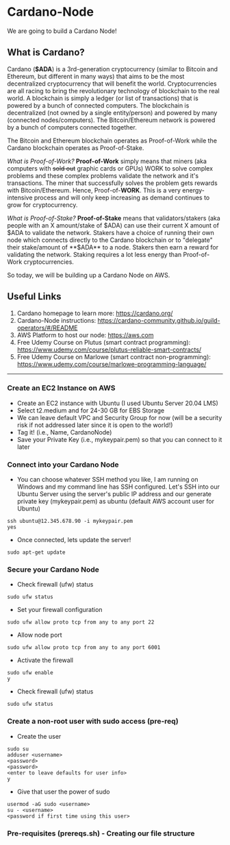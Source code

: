# Cardano-Node
We are going to build a Cardano Node! 

## What is Cardano?
Cardano (**$ADA**) is a 3rd-generation cryptocurrency (similar to Bitcoin and Ethereum, but different in many ways) that aims to be the most decentralized cryptocurrency that will benefit the world. Cryptocurrencies are all racing to bring the revolutionary technology of blockchain to the real world. A blockchain is simply a ledger (or list of transactions) that is powered by a bunch of connected computers. The blockchain is decentralized (not owned by a single entity/person) and powered by many (connected nodes/computers). The Bitcoin/Ethereum network is powered by a bunch of computers connected together.

The Bitcoin and Ethereum blockchain operates as Proof-of-Work while the Cardano blockchain operates as Proof-of-Stake. 

*What is Proof-of-Work?* **Proof-of-Work** simply means that miners (aka computers with ~~sold out~~ graphic cards or GPUs) WORK to solve complex problems and these complex problems validate the network and it's transactions. The miner that successfully solves the problem gets rewards with Bitcoin/Ethereum. Hence, Proof-of-**WORK**. This is a very energy-intensive process and will only keep increasing as demand continues to grow for cryptocurrency.

*What is Proof-of-Stake?* **Proof-of-Stake** means that validators/stakers (aka people with an X amount/stake of $ADA) can use their current X amount of $ADA to validate the network. Stakers have a choice of running their own node which connects directly to the Cardano blockchain or to "delegate" their stake/amount of **$ADA** to a node. Stakers then earn a reward for validating the network. Staking requires a lot less energy than Proof-of-Work cryptocurrencies. 

So today, we will be building up a Cardano Node on AWS.

## Useful Links
1. Cardano homepage to learn more: https://cardano.org/
2. Cardano-Node instructions: https://cardano-community.github.io/guild-operators/#/README
3. AWS Platform to host our node: https://aws.com
4. Free Udemy Course on Plutus (smart contract programming): https://www.udemy.com/course/plutus-reliable-smart-contracts/
5. Free Udemy Course on Marlowe (smart contract non-programming): https://www.udemy.com/course/marlowe-programming-language/

---

### Create an EC2 Instance on AWS
- Create an EC2 instance with Ubuntu (I used Ubuntu Server 20.04 LMS)
- Select t2.medium and for 24-30 GB for EBS Storage
- We can leave default VPC and Security Group for now (will be a security risk if not addressed later since it is open to the world!)
- Tag it! (i.e., Name, CardanoNode) 
- Save your Private Key (i.e., mykeypair.pem) so that you can connect to it later

### Connect into your Cardano Node
- You can choose whatever SSH method you like, I am running on Windows and my command line has SSH configured. Let's SSH into our Ubuntu Server using the server's public IP address and our generate private key (mykeypair.pem) as ubuntu (default AWS account user for Ubuntu)  
```
ssh ubuntu@12.345.678.90 -i mykeypair.pem  
yes
```
- Once connected, lets update the server!  
```
sudo apt-get update
```

### Secure your Cardano Node
- Check firewall (ufw) status  
```
sudo ufw status  
```
- Set your firewall configuration  
```
sudo ufw allow proto tcp from any to any port 22  
```
- Allow node port  
```
sudo ufw allow proto tcp from any to any port 6001  
```
- Activate the firewall  
```
sudo ufw enable  
y  
```
- Check firewall (ufw) status  
```
sudo ufw status  
```

### Create a non-root user with sudo access (pre-req)
- Create the user
```
sudo su  
adduser <username>  
<password>  
<password>  
<enter to leave defaults for user info>  
y  
```
- Give that user the power of sudo
```
usermod -aG sudo <username>  
su - <username>  
<password if first time using this user>  
```

### Pre-requisites (prereqs.sh) - Creating our file structure

